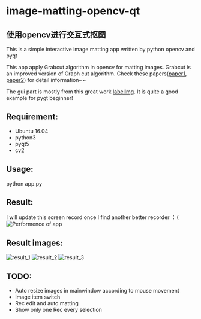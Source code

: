 # image-matting-opencv-qt
## 使用opencv进行交互式抠图
This is a simple interactive image matting app written by python opencv and pyqt

This app apply Grabcut algorithm in opencv for matting images. Grabcut is an improved version of Graph cut algorithm. Check these papers([paper1](http://www.cs.cornell.edu/~rdz/Papers/BVZ-pami01-final.pdf), [paper2](http://www.csd.uwo.ca/~yuri/Papers/iccv01.pdf)) for detail information~~

The gui part is mostly from this great work [labelImg](https://github.com/tzutalin/labelImg). It is quite a good example for pygt beginner!


## Requirement:
- Ubuntu 16.04
- python3
- pyqt5
- cv2

## Usage:
python app.py

## Result:
I will update this screen record once I find another better recorder ：（
![Performence of app](https://github.com/zihuaweng/image-matting-opencv-qt/blob/master/results.gif)

## Result images:
![result_1](https://github.com/zihuaweng/image-matting-opencv-qt/blob/master/testing_images_out/testing_1.png)
![result_2](https://github.com/zihuaweng/image-matting-opencv-qt/blob/master/testing_images_out/testing_2.png)
![result_3](https://github.com/zihuaweng/image-matting-opencv-qt/blob/master/testing_images_out/testing_3.png)


## TODO:
- Auto resize images in mainwindow according to mouse movement
- Image item switch
- Rec edit and auto matting
- Show only one Rec every selection



